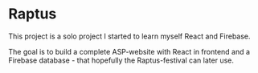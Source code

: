 # Raptus

This project is a solo project I started to learn myself React and Firebase. 

The goal is to build a complete ASP-website with React in frontend and a Firebase database - that hopefully the Raptus-festival can later use.  
